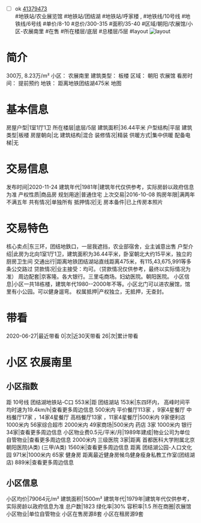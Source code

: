 - [ ] ok [41379473](https://bj.5i5j.com/ershoufang/41379473.html)  
 #地铁站/农业展览馆 #地铁站/团结湖 #地铁站/呼家楼 ,  #地铁线/10号线 #地铁线/6号线
#单价/8-10 #总价/300-315 #面积/35-40   #区域/朝阳/农展馆/小区-农展南里 #在售 #所在楼层/底层 #总楼层/5层 #layout 
![layout](http://image2.5i5j.com//group1/M00/89/F7/CgqJMl0YmjWAFB2ZAAJiEjzYFgQ507.jpg_P5.jpg) 
# 简介 
 300万,  8.23万/m² 
小区： 农展南里
建筑类型： 板楼
区域： 朝阳 农展馆
看房时间： 提前预约
地铁： 距离地铁团结湖475米 地图
# 基本信息 
 房屋户型|1室1厅1卫
所在楼层|底层/5层
建筑面积|36.44平米
户型结构|平层
建筑类型|板楼
房屋朝向|北
建筑结构|混合
装修情况|精装
供暖方式|集中供暖
配备电梯|无
# 交易信息 
 发布时间|2020-11-24
建筑年代|1981年|建筑年代仅供参考，实际房龄以政府信息为准
产权性质|商品房
规划用途|普通住宅
上次交易|2016-10-08
购房年限|满两年不满五年
共有情况|单独所有
抵押情况|无
房本备件|已上传房本照片
# 交易特色 
 核心卖点|东三环，团结地鉄口，一层我遮挡，农业部宿舍，业主诚意出售
户型介绍|此房为北向1室1厅1卫，建筑面积为36.44平米，卧室朝北大约15平米，独立的厨房卫生间
交通出行|距离地铁团结湖站直线距离475米，有115,43,675,991等多条公交路过
贷款情况|业主接受：均可。（贷款情况仅供参考，最终以实际情况为准）
周边配套|京客隆。各大银行。三里屯商场。妇幼医院。朝阳医院。
小区信息|小区一共18栋楼，建筑年代1980--2000年不等。小区北门可以进农展馆，馆里有小公园。可以健身遛弯。
权属抵押|产权独立，无抵押，无查封。
# 带看 
 2020-06-27|最近带看	 0|次|近30天带看	 26|次|累计带看
# 小区 农展南里
## 小区指数 
 距 10号线 团结湖地铁站-C口 553米|距 团结湖站 153米|东四环内， 高峰时间平均时速为19.4km/h|查看更多周边信息
500米内 平价餐厅113家 ，9家4星餐厅
中档餐厅17家 ，14家4星餐厅
高档餐厅13家 ，11家4星餐厅|500米内 9家便利店
1000米内 56家综合超市
2000米内 49家商场|500米内 药店 3家
1000米内 银行 34家|查看更多周边信息
小区物业费0.5元/平米/月|1989年建成|物业公司为单位自管物业|查看更多周边信息
2000米内 三级医院 3家|距离 首都医科大学附属北京朝阳医院(A类) (三甲/A类) 1560米|查看更多周边信息
距离 团结湖公园-人口文化园 971米|1000米内 65家 健身房
距离最近健身房候鸟健身瘦身私教工作室(团结湖店) 889米|查看更多周边信息
## 小区信息 
 小区均价|79064元/m²
建筑面积|1500m²
建筑年代|1979年|建筑年代仅供参考，实际房龄以政府信息为准
总户数|1823
绿化率|30%
容积率|1.5
所在商圈|农展馆
小区物业|单位自管物业
小区在售房源8套
小区在租房源9套
